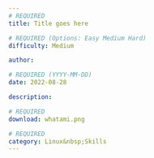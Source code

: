 ```yaml
---
# REQUIRED
title: Title goes here

# REQUIRED (Options: Easy Medium Hard)
difficulty: Medium

author:

# REQUIRED (YYYY-MM-DD)
date: 2022-08-28

description:

# REQUIRED
download: whatami.png

# REQUIRED
category: Linux&nbsp;Skills
---
```

